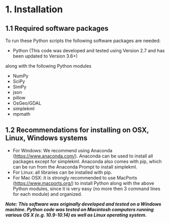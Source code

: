 # 1. Installation

## 1.1 Required software packages

To run these Python scripts the following software packages are needed:

- Python (This code was developed and tested using Version 2.7 and has been updated to Version 3.6+)

along with the following Python modules

- NumPy
- SciPy
- SimPy
- json
- pillow
- OsGeo/GDAL
- simplekml
- mpmath

## 1.2 Recommendations for installing on OSX, Linux, Windows systems

- For Windows: We recommend using Anaconda (https://www.anaconda.com/). Anaconda can be used to install all packages except for simplekml. Anaconda also comes with pip, which can be run from the Anaconda Prompt to install simplekml. 
- For Linux: all libraries can be installed with pip. 
- For Mac OSX: it is strongly recommended to use MacPorts (https://www.macports.org/) to install Python along with the above Python modules, since it is very easy (no more then 3 command lines for each module) and organized.

***Note: This software was originally developed and tested on a Windows machine. Python code was tested on Macintosh computers running various OS X (e.g. 10.9-10.14) as well as Linux operating system.***
